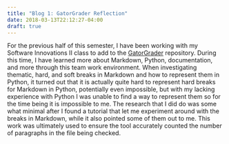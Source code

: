 ```yaml
---
title: "Blog 1: GatorGrader Reflection"
date: 2018-03-13T22:12:27-04:00
draft: true
---
```

For the previous half of this semester, I have been working with my Software Innovations II class to add to the [GatorGrader](https://github.com/GatorEducator/gatorgrader) repository. During this time, I have learned more about Markdown, Python, documentation, and more through this team work environment. When investigating thematic, hard, and soft breaks in Markdown and how to represent them in Python, it turned out that it is actually quite hard to represent hard breaks for Markdown in Python, potentially even impossible, but with my lacking experience with Python I was unable to find a way to represent them so for the time being it is impossible to me. The research that I did do was some what minimal after I found a tutorial that let me experiment around with the breaks in Markdown, while it also pointed some of them out to me. This work was ultimately used to ensure the tool accurately counted the number of paragraphs in the file being checked.
